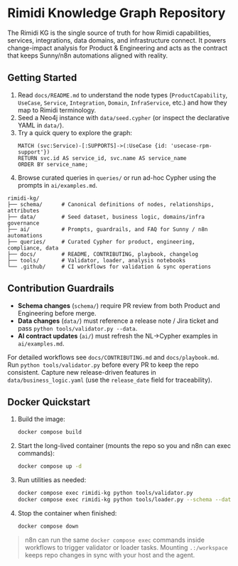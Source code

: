 # Rimidi Knowledge Graph Repository

The Rimidi KG is the single source of truth for how Rimidi capabilities, services, integrations, data domains, and infrastructure connect. It powers change-impact analysis for Product & Engineering and acts as the contract that keeps Sunny/n8n automations aligned with reality.

## Getting Started
1. Read `docs/README.md` to understand the node types (`ProductCapability`, `UseCase`, `Service`, `Integration`, `Domain`, `InfraService`, etc.) and how they map to Rimidi terminology.
2. Seed a Neo4j instance with `data/seed.cypher` (or inspect the declarative YAML in `data/`).
3. Try a quick query to explore the graph:
   ```cypher
   MATCH (svc:Service)-[:SUPPORTS]->(:UseCase {id: 'usecase-rpm-support'})
   RETURN svc.id AS service_id, svc.name AS service_name
   ORDER BY service_name;
   ```
4. Browse curated queries in `queries/` or run ad-hoc Cypher using the prompts in `ai/examples.md`.

```
rimidi-kg/
├── schema/      # Canonical definitions of nodes, relationships, attributes
├── data/        # Seed dataset, business logic, domains/infra governance
├── ai/          # Prompts, guardrails, and FAQ for Sunny / n8n automations
├── queries/     # Curated Cypher for product, engineering, compliance, data
├── docs/        # README, CONTRIBUTING, playbook, changelog
├── tools/       # Validator, loader, analysis notebooks
└── .github/     # CI workflows for validation & sync operations
```

## Contribution Guardrails
- **Schema changes** (`schema/`) require PR review from both Product and Engineering before merge.
- **Data changes** (`data/`) must reference a release note / Jira ticket and pass `python tools/validator.py --data`.
- **AI contract updates** (`ai/`) must refresh the NL→Cypher examples in `ai/examples.md`.

For detailed workflows see `docs/CONTRIBUTING.md` and `docs/playbook.md`. Run `python tools/validator.py` before every PR to keep the repo consistent. Capture new release-driven features in `data/business_logic.yaml` (use the `release_date` field for traceability).

## Docker Quickstart

1. Build the image:
   ```bash
   docker compose build
   ```
2. Start the long-lived container (mounts the repo so you and n8n can exec commands):
   ```bash
   docker compose up -d
   ```
3. Run utilities as needed:
   ```bash
   docker compose exec rimidi-kg python tools/validator.py
   docker compose exec rimidi-kg python tools/loader.py --schema --data > payload.json
   ```
4. Stop the container when finished:
   ```bash
   docker compose down
   ```

> n8n can run the same `docker compose exec` commands inside workflows to trigger validator or loader tasks. Mounting `.:/workspace` keeps repo changes in sync with your host and the agent.
